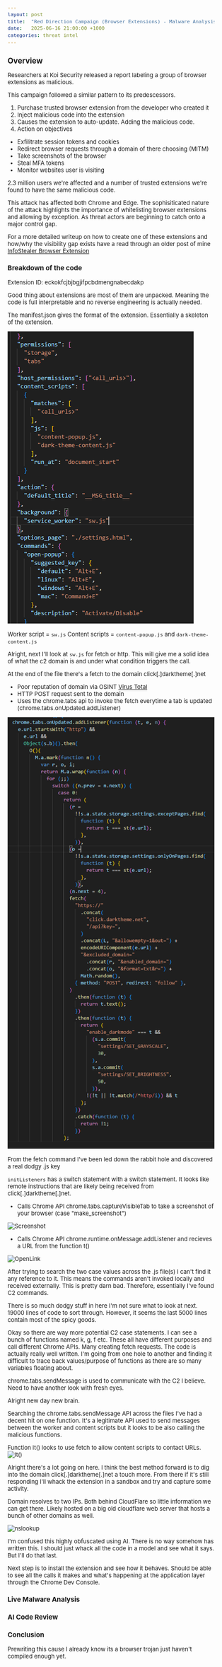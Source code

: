 ```yaml
---
layout: post
title:  "Red Direction Campaign (Browser Extensions) - Malware Analysis"
date:   2025-06-16 21:00:00 +1000
categories: threat intel
---
```


<style>
  body { font-size: 13px; }
  h1 { font-size: 19px !important; }
  h2 { font-size: 17px !important; }
  h3 { font-size: 15px !important; }
</style>

## Overview

Researchers at Koi Security released a report labeling a group of browser extensions as malicious.

This campaign followed a similar pattern to its predescessors. 
1. Purchase trusted browser extension from the developer who created it
2. Inject malicious code into the extension
3. Causes the extension to auto-update. Adding the malicious code.
4. Action on objectives
- Exfilitrate session tokens and cookies
- Redirect browser requests through a domain of there choosing (MITM)
- Take screenshots of the browser
- Steal MFA tokens
- Monitor websites user is visiting

2.3 million users we're affected and a number of trusted extensions we're found to have the same malicious code.

This attack has affected both Chrome and Edge. The sophisiticated nature of the attack highlights the importance of whitelisting browser extensions and allowing by exception. As threat actors are beginning to catch onto a major control gap. 

For a more detailed writeup on how to create one of these extensions and how/why the visibility gap exists have a read through an older post of mine [InfoStealer Browser Extension](https://lvl0socanalyst.github.io/project/2025/06/16/my-eight-post.html)

### Breakdown of the code

Extension ID: eckokfcjbjbgjifpcbdmengnabecdakp

Good thing about extensions are most of them are unpacked. Meaning the code is full interpretable and no reverse engineering is actually needed.

The manifest.json gives the format of the extension. Essentially a skeleton of the extension. 

![Manifest.json](/images/manifest.PNG)

Worker script = ```sw.js```
Content scripts = ```content-popup.js``` and ```dark-theme-content.js```

Alright, next I'll look at ```sw.js``` for fetch or http. This will give me a solid idea of what the c2 domain is and under what condition triggers the call.

At the end of the file there's a fetch to the domain click[.]darktheme[.]net
- Poor reputation of domain via OSINT [Virus Total](https://www.virustotal.com/gui/domain/click.darktheme.net/detection)
- HTTP POST request sent to the domain
- Uses the chrome.tabs api to invoke the fetch everytime a tab is updated (chrome.tabs.onUpdated.addListener)

![Fetch](/images/fetch_to_domain.PNG)

From the fetch command I've been led down the rabbit hole and discovered a real dodgy .js key

```initListeners``` has a switch statement with a switch statement. It looks like remote instructions that are likely being received from click[.]darktheme[.]net.

- Calls Chrome API chrome.tabs.captureVisibleTab to take a screenshot of your browser (case "make_screenshot")

![Screenshot](/images/capture.PNG)

- Calls Chrome API chrome.runtime.onMessage.addListener and recieves a URL from the function t()

![OpenLink](/images/open_link.PNG)

After trying to search the two case values across the .js file(s) I can't find it any reference to it. This means the commands aren't invoked locally and received externally. This is pretty darn bad. Therefore, essentially I've found C2 commands.

There is so much dodgy stuff in here I'm not sure what to look at next. 19000 lines of code to sort through. However, it seems the last 5000 lines contain most of the spicy goods.

Okay so there are way more potential C2 case statements. I can see a bunch of functions named k, g, f etc. These all have different purposes and call different Chrome APIs. Many creating fetch requests. The code is actually really well written. I'm going from one hole to another and finding it difficult to trace back values/purpose of functions as there are so many variables floating about. 

chrome.tabs.sendMessage is used to communicate with the C2 I believe. Need to have another look with fresh eyes.

Alright new day new brain. 

Searching the chrome.tabs.sendMessage API across the files I've had a decent hit on one function. It's a legitimate API used to send messages between the worker and content scripts but it looks to be also calling the malicious functions.

Function lt() looks to use fetch to allow content scripts to contact URLs.
![lt()](/images/lts.PNG)

Alright there's a lot going on here. I think the best method forward is to dig into the domain click[.]darktheme[.]net a touch more. From there if it's still responding I'll whack the extension in a sandbox and try and capture some activity. 

Domain resolves to two IPs. Both behind CloudFlare so little information we can get there. Likely hosted on a big old cloudflare web server that hosts a bunch of other domains as well.

![nslookup](/images/nslookup.PNG)

I'm confused this highly obfuscated using AI. There is no way somehow has written this. I should just whack all the code in a model and see what it says. But I'll do that last.

Next step is to install the extension and see how it behaves. Should be able to see all the calls it makes and what's happening at the application layer through the Chrome Dev Console. 

### Live Malware Analysis

### AI Code Review

### Conclusion

Prewriting this cause I already know its a browser trojan just haven't compiled enough yet.